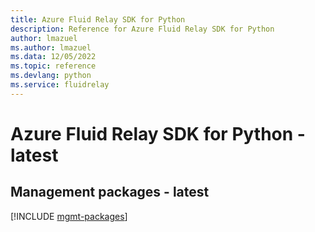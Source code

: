 ```yaml
---
title: Azure Fluid Relay SDK for Python
description: Reference for Azure Fluid Relay SDK for Python
author: lmazuel
ms.author: lmazuel
ms.data: 12/05/2022
ms.topic: reference
ms.devlang: python
ms.service: fluidrelay
---
```

# Azure Fluid Relay SDK for Python - latest

## Management packages - latest
[!INCLUDE [mgmt-packages](fluid-relay-mgmt-index.md)]